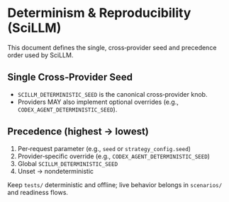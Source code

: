 # Determinism & Reproducibility (SciLLM)

This document defines the single, cross‑provider seed and precedence order used by SciLLM.

## Single Cross‑Provider Seed

- `SCILLM_DETERMINISTIC_SEED` is the canonical cross‑provider knob.
- Providers MAY also implement optional overrides (e.g., `CODEX_AGENT_DETERMINISTIC_SEED`).

## Precedence (highest → lowest)

1. Per‑request parameter (e.g., `seed` or `strategy_config.seed`)
2. Provider‑specific override (e.g., `CODEX_AGENT_DETERMINISTIC_SEED`)
3. Global `SCILLM_DETERMINISTIC_SEED`
4. Unset → nondeterministic

Keep `tests/` deterministic and offline; live behavior belongs in `scenarios/` and readiness flows.


